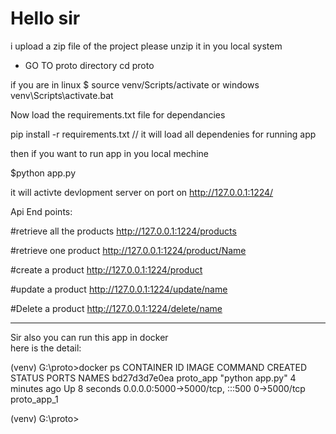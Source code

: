 # Hello sir 
i upload a zip file of the project 
please unzip it in you local system 

- GO TO proto directory
cd proto

if you are in linux 
$ source venv/Scripts/activate
or windows 
venv\Scripts\activate.bat



Now load the requirements.txt file for dependancies 

pip install -r requirements.txt  // it will load all dependenies for running app

then 
if you want to run app in you local mechine

$python app.py 

it will activte devlopment server on port on http://127.0.0.1:1224/

Api End points:


#retrieve all the products   http://127.0.0.1:1224/products


#retrieve one product  http://127.0.0.1:1224/product/Name

#create a product  http://127.0.0.1:1224/product


#update a product  http://127.0.0.1:1224/update/name

#Delete a product  http://127.0.0.1:1224/delete/name




--------------------------------------------------------------------------------------------
Sir also you can run this app in docker  
here is the detail: 

(venv) G:\proto>docker ps
CONTAINER ID   IMAGE       COMMAND           CREATED         STATUS         PORTS
              NAMES
bd27d3d7e0ea   proto_app   "python app.py"   4 minutes ago   Up 8 seconds   0.0.0.0:5000->5000/tcp, :::500
0->5000/tcp   proto_app_1

(venv) G:\proto>
